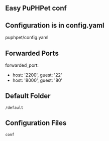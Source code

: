 ## Easy PuPHPet conf

## Configuration is in config.yaml
puphpet/config.yaml

## Forwarded Ports

forwarded_port:
 - host: '2200', guest: '22'
 - host: '8000', guest: '80'

## Default Folder
`/default`

## Configuration Files
`conf`

